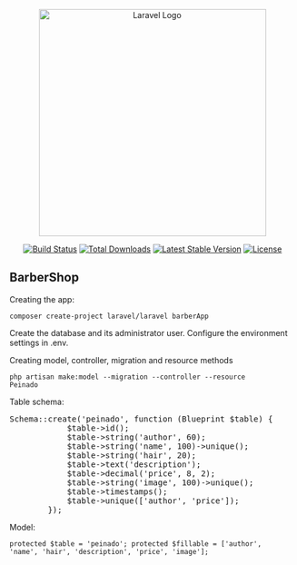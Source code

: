 <p align="center"><a href="https://laravel.com" target="_blank"><img src="https://raw.githubusercontent.com/laravel/art/master/logo-lockup/5%20SVG/2%20CMYK/1%20Full%20Color/laravel-logolockup-cmyk-red.svg" width="400" alt="Laravel Logo"></a></p>

<p align="center">
<a href="https://github.com/laravel/framework/actions"><img src="https://github.com/laravel/framework/workflows/tests/badge.svg" alt="Build Status"></a>
<a href="https://packagist.org/packages/laravel/framework"><img src="https://img.shields.io/packagist/dt/laravel/framework" alt="Total Downloads"></a>
<a href="https://packagist.org/packages/laravel/framework"><img src="https://img.shields.io/packagist/v/laravel/framework" alt="Latest Stable Version"></a>
<a href="https://packagist.org/packages/laravel/framework"><img src="https://img.shields.io/packagist/l/laravel/framework" alt="License"></a>
</p>

## BarberShop

<p>Creating the app:</p>

<code>composer create-project laravel/laravel barberApp</code>

<p>
Create the database and its administrator user. Configure the environment settings in .env.
</p>

<p>Creating model, controller, migration and resource methods</p>

<code>php artisan make:model --migration --controller --resource Peinado</code>

<p>Table schema:</p>

<pre>Schema::create('peinado', function (Blueprint $table) {
            $table->id();
            $table->string('author', 60);
            $table->string('name', 100)->unique();
            $table->string('hair', 20);
            $table->text('description');
            $table->decimal('price', 8, 2);
            $table->string('image', 100)->unique();
            $table->timestamps();
            $table->unique(['author', 'price']);
        });</pre>

<p>Model:</p>

<code>protected $table = 'peinado';
    protected $fillable = ['author', 'name', 'hair', 'description', 'price', 'image'];</code>